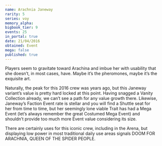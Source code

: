 ```yaml
---
name: Arachnia Janeway
rarity: 5
series: voy
memory_alpha:
bigbook_tier: 9
events: 25
in_portal: true
date: 21/04/2016
obtained: Event
mega: false
published: true
---
```


Players seem to gravitate toward Arachina and imbue her with usability that she doesn’t, in most cases, have. Maybe it’s the pheromones, maybe it’s the exquisite art.

Naturally, the peak for this 2016 crew was years ago, but this Janeway variant’s value is pretty hard locked at this point. Having snagged a Vanity Collection already, we can’t see a path for any value growth there. Likewise, Janeway’s Faction Event rate is stellar and you will find a Shuttle seat for her from time to time, but her seemingly lone viable Trait has had a Mega Event (let’s always remember the great Costumed Mega Event) and shouldn’t provide too much more Event value considering its size.

There are certainly uses for this iconic crew, including in the Arena, but displaying low power in most traditional daily use areas signals DOOM FOR ARACHNIA, QUEEN OF THE SPIDER PEOPLE.
